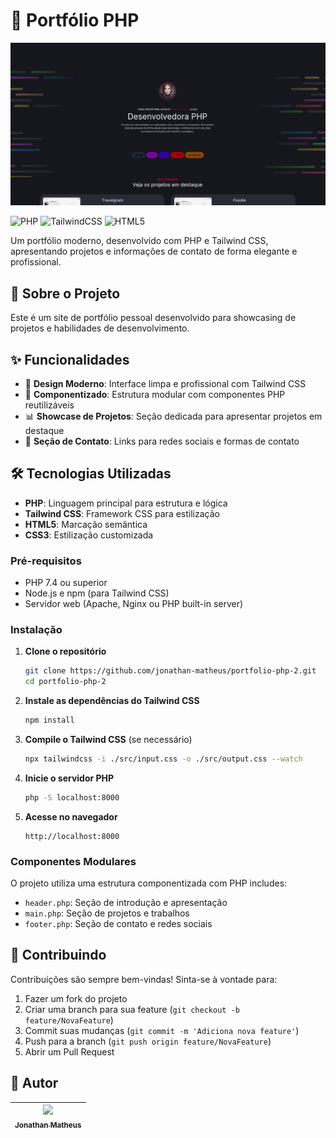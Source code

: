 # 💼 Portfólio PHP

![projeto](./img/projeto.png)

![PHP](https://img.shields.io/badge/PHP-777BB4?style=for-the-badge&logo=php&logoColor=white)
![TailwindCSS](https://img.shields.io/badge/Tailwind_CSS-38B2AC?style=for-the-badge&logo=tailwind-css&logoColor=white)
![HTML5](https://img.shields.io/badge/HTML5-E34F26?style=for-the-badge&logo=html5&logoColor=white)

Um portfólio moderno, desenvolvido com PHP e Tailwind CSS, apresentando projetos
e informações de contato de forma elegante e profissional.

## 🎯 Sobre o Projeto

Este é um site de portfólio pessoal desenvolvido para showcasing de projetos e
habilidades de desenvolvimento.

## ✨ Funcionalidades

- 🎨 **Design Moderno**: Interface limpa e profissional com Tailwind CSS
- 🧩 **Componentizado**: Estrutura modular com componentes PHP reutilizáveis
- 📊 **Showcase de Projetos**: Seção dedicada para apresentar projetos em destaque
- 📧 **Seção de Contato**: Links para redes sociais e formas de contato

## 🛠️ Tecnologias Utilizadas

- **PHP**: Linguagem principal para estrutura e lógica
- **Tailwind CSS**: Framework CSS para estilização
- **HTML5**: Marcação semântica
- **CSS3**: Estilização customizada

### Pré-requisitos

- PHP 7.4 ou superior
- Node.js e npm (para Tailwind CSS)
- Servidor web (Apache, Nginx ou PHP built-in server)

### Instalação

1. **Clone o repositório**

   ```bash
   git clone https://github.com/jonathan-matheus/portfolio-php-2.git
   cd portfolio-php-2
   ```

2. **Instale as dependências do Tailwind CSS**

   ```bash
   npm install
   ```

3. **Compile o Tailwind CSS** (se necessário)

   ```bash
   npx tailwindcss -i ./src/input.css -o ./src/output.css --watch
   ```

4. **Inicie o servidor PHP**

   ```bash
   php -S localhost:8000
   ```

5. **Acesse no navegador**
   ```
   http://localhost:8000
   ```

### Componentes Modulares

O projeto utiliza uma estrutura componentizada com PHP includes:

- `header.php`: Seção de introdução e apresentação
- `main.php`: Seção de projetos e trabalhos
- `footer.php`: Seção de contato e redes sociais

## 🤝 Contribuindo

Contribuições são sempre bem-vindas! Sinta-se à vontade para:

1. Fazer um fork do projeto
2. Criar uma branch para sua feature (`git checkout -b feature/NovaFeature`)
3. Commit suas mudanças (`git commit -m 'Adiciona nova feature'`)
4. Push para a branch (`git push origin feature/NovaFeature`)
5. Abrir um Pull Request

## 👤 Autor

| [<img src="https://avatars.githubusercontent.com/u/109118732?s=96&v=4" width=115><br><sub>Jonathan Matheus</sub>](https://github.com/jonathan-matheus)
| :---: |
